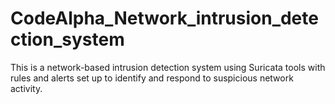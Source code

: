# CodeAlpha_Network_intrusion_detection_system
This is a network-based intrusion detection system  using  Suricata tools with rules and alerts set up to identify and respond to suspicious network activity.
